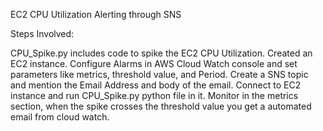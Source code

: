 EC2 CPU Utilization Alerting through SNS

Steps Involved:

CPU_Spike.py includes code to spike the EC2 CPU Utilization.
Created an EC2 instance.
Configure Alarms in AWS Cloud Watch console and set parameters like metrics, threshold value, and Period.
Create a SNS topic and mention the Email Address and body of the email.
Connect to EC2 instance and run CPU_Spike.py python file in it.
Monitor in the metrics section, when the spike crosses the threshold value you get a automated email from cloud watch.

